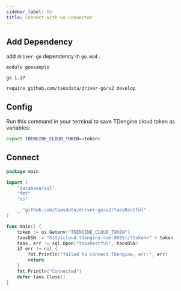```yaml
---
sidebar_label: Go
title: Connect with Go Connector
---
```


## Add Dependency

add `driver-go` dependency in `go.mod` .

``` title="go.mod"
module goexample

go 1.17

require github.com/taosdata/driver-go/v2 develop
```

## Config

Run this command in your terminal to save TDengine cloud token as variables:

```bash
export TDENGINE_CLOUD_TOKEN=<token>
```

## Connect

```go
package main

import (
    "database/sql"
    "fmt"
    "os"

    _ "github.com/taosdata/driver-go/v2/taosRestful"
)

func main() {
    token := os.Getenv("TDENGINE_CLOUD_TOKEN")
    taosDSN := "http(cloud.tdengine.com:8085)/?token=" + token
    taos, err := sql.Open("taosRestful", taosDSN)
    if err != nil {
        fmt.Println("failed to connect TDengine, err:", err)
        return
    }
    fmt.Println("Connected")
    defer taos.Close()
}
```